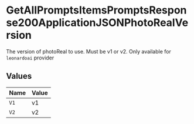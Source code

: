 # GetAllPromptsItemsPromptsResponse200ApplicationJSONPhotoRealVersion

The version of photoReal to use. Must be v1 or v2. Only available for `leonardoai` provider


## Values

| Name  | Value |
| ----- | ----- |
| `V1`  | v1    |
| `V2`  | v2    |